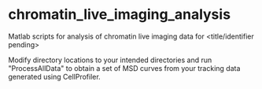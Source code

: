# chromatin_live_imaging_analysis
Matlab scripts for analysis of chromatin live imaging data for &lt;title/identifier pending>


Modify directory locations to your intended directories and run "ProcessAllData" to obtain a set of MSD curves from your tracking data generated using CellProfiler.

